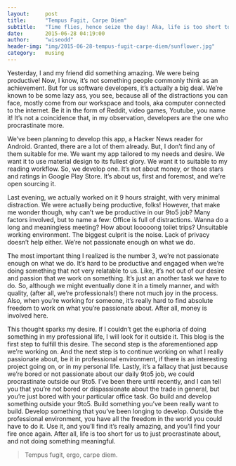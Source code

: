 ```yaml
---
layout:     post
title:      "Tempus Fugit, Carpe Diem"
subtitle:   "Time flies, hence seize the day! Aka, life is too short to not doing something meaningful!"
date:       2015-06-28 04:19:00
author:     "wiseodd"
header-img: "img/2015-06-28-tempus-fugit-carpe-diem/sunflower.jpg"
category:   musing
---
```


Yesterday, I and my friend did something amazing. We were being productive! Now, I know, it’s not something people commonly think as an achievement. But for us software developers, it’s actually a big deal. We’re known to be some lazy ass, you see, because all of the distractions you can face, mostly come from our workspace and tools, aka computer connected to the internet. Be it in the form of Reddit, video games, Youtube, you name it! It’s not a coincidence that, in my observation, developers are the one who procrastinate more.

We’ve been planning to develop this app, a Hacker News reader for Android. Granted, there are a lot of them already. But, I don’t find any of them suitable for me. We want my app tailored to my needs and desire. We want it to use material design to its fullest glory. We want it to suitable to my reading workflow. So, we develop one. It’s not about money, or those stars and ratings in Google Play Store. It’s about us, first and foremost, and we’re open sourcing it.

Last evening, we actually worked on it 9 hours straight, with very minimal distraction. We were actually being productive, folks! However, that make me wonder though, why can’t we be productive in our 9to5 job? Many factors involved, but to name a few:
Office is full of distractions. Wanna do a long and meaningless meeting? How about looooong toilet trips?
Unsuitable working environment. The biggest culprit is the noise. Lack of privacy doesn’t help either.
We’re not passionate enough on what we do.

The most important thing I realized is the number 3, we’re not passionate enough on what we do. It’s hard to be productive and engaged when we’re doing something that not very relatable to us. Like, it’s not out of our desire and passion that we work on something. It’s just an another task we have to do. So, although we might eventually done it in a timely manner, and with quality, (after all, we’re professionals!) there not much joy in the process. Also, when you’re working for someone, it’s really hard to find absolute freedom to work on what you’re passionate about. After all, money is involved here.

This thought sparks my desire. If I couldn’t get the euphoria of doing something in my professional life, I will look for it outside it. This blog is the first step to fulfill this desire. The second step is the aforementioned app we’re working on. And the next step is to continue working on what I really passionate about, be it in professional environment, if there is an interesting project going on, or in my personal life.
Lastly, it’s a fallacy that just because we’re bored or not passionate about our daily 9to5 job, we could procrastinate outside our 9to5. I’ve been there until recently, and I can tell you that you’re not bored or dispassionate about the trade in general, but you’re just bored with your particular office task. Go build and develop something outside your 9to5. Build something you’ve been really want to build. Develop something that you’ve been longing to develop. Outside the professional environment, you have all the freedom in the world you could have to do it. Use it, and you’ll find it’s really amazing, and you’ll find your fire once again. After all, life is too short for us to just procrastinate about, and not doing something meaningful.

<blockquote>Tempus fugit, ergo, carpe diem.</blockquote>
